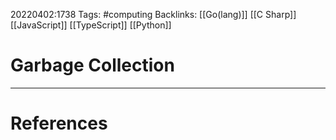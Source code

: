20220402:1738
Tags: #computing 
Backlinks: [[Go(lang)]] [[C Sharp]] [[JavaScript]] [[TypeScript]] [[Python]]
# Garbage Collection




---
# References